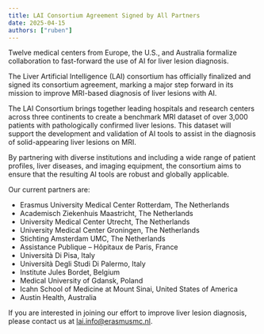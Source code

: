 ```yaml
---
title: LAI Consortium Agreement Signed by All Partners
date: 2025-04-15
authors: ["ruben"]
---
```


Twelve medical centers from Europe, the U.S., and Australia formalize collaboration to fast-forward the use of AI for liver lesion diagnosis.

<!--more-->

The Liver Artificial Intelligence (LAI) consortium has officially finalized and signed its consortium agreement, marking a major step forward in its mission to improve MRI-based diagnosis of liver lesions with AI.

The LAI Consortium brings together leading hospitals and research centers across three continents to create a benchmark MRI dataset of over 3,000 patients with pathologically confirmed liver lesions. This dataset will support the development and validation of AI tools to assist in the diagnosis of solid-appearing liver lesions on MRI.

By partnering with diverse institutions and including a wide range of patient profiles, liver diseases, and imaging equipment, the consortium aims to ensure that the resulting AI tools are robust and globally applicable.

Our current partners are:

- Erasmus University Medical Center Rotterdam, The Netherlands 
- Academisch Ziekenhuis Maastricht, The Netherlands 
- University Medical Center Utrecht, The Netherlands 
- University Medical Center Groningen, The Netherlands 
- Stichting Amsterdam UMC, The Netherlands 
- Assistance Publique – Hôpitaux de Paris, France 
- Università Di Pisa, Italy 
- Università Degli Studi Di Palermo, Italy 
- Institute Jules Bordet, Belgium 
- Medical University of Gdansk, Poland 
- Icahn School of Medicine at Mount Sinai, United States of America
- Austin Health, Australia

If you are interested in joining our effort to improve liver lesion diagnosis, please contact us at lai.info@erasmusmc.nl. 